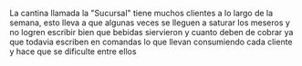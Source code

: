 La cantina llamada la "Sucursal" tiene muchos clientes a lo largo de la semana, esto lleva a que algunas veces se lleguen a saturar los meseros y no logren escribir bien que bebidas siervieron y cuanto deben de cobrar ya que todavia escriben en comandas lo que llevan consumiendo cada cliente y hace que se dificulte entre ellos

